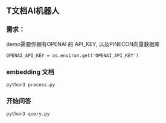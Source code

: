 ## T文档AI机器人



### 需求：

demo需要你拥有OPENAI 的 API_KEY,  以及PINECON向量数据库

```
OPENAI_API_KEY = os.environ.get('OPENAI_API_KEY')

```


### embedding 文档 


```
python3 process.py
```



### 开始问答 

```
python3 query.py
```
